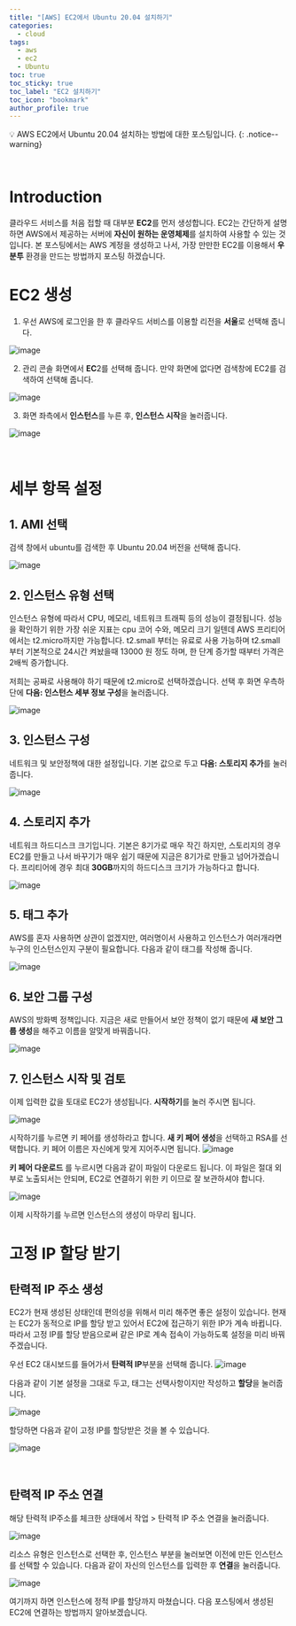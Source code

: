 ```yaml
---
title: "[AWS] EC2에서 Ubuntu 20.04 설치하기"
categories:
  - cloud
tags:
  - aws
  - ec2
  - Ubuntu
toc: true
toc_sticky: true
toc_label: "EC2 설치하기"
toc_icon: "bookmark"
author_profile: true
---
```


💡 AWS EC2에서 Ubuntu 20.04 설치하는 방법에 대한 포스팅입니다.
{: .notice--warning}

<br>

# Introduction
 클라우드 서비스를 처음 접할 때 대부분 **EC2**를 먼저 생성합니다. EC2는 간단하게 설명하면 AWS에서 제공하는 서버에 **자신이 원하는 운영체제**를 설치하여 사용할 수 있는 것입니다. 본 포스팅에서는 AWS 계정을 생성하고 나서, 가장 만만한 EC2를 이용해서 **우분투** 환경을 만드는 방법까지 포스팅 하겠습니다.

# EC2 생성
 1. 우선 AWS에 로그인을 한 후 클라우드 서비스를 이용할 리전을 **서울**로 선택해 줍니다. 

 ![image](https://user-images.githubusercontent.com/33647663/149164987-112a4ae5-5974-438a-af89-e123446aeaa8.png)

 2. 관리 콘솔 화면에서 **EC**2를 선택해 줍니다. 만약 화면에 없다면 검색창에 EC2를 검색하여 선택해 줍니다.

 ![image](https://user-images.githubusercontent.com/33647663/149165392-ffb381de-05d3-46cb-9e29-0aa78e159e5a.png)

 3. 화면 좌측에서 **인스턴스**를 누른 후, **인스턴스 시작**을 눌러줍니다.
  
 ![image](https://user-images.githubusercontent.com/33647663/149166055-3c361a9b-cd10-4b0e-9621-21e1cd877e4e.png)

<br>

# 세부 항목 설정
## 1. AMI 선택
 검색 창에서 ubuntu를 검색한 후 Ubuntu 20.04 버전을 선택해 줍니다. 

 ![image](https://user-images.githubusercontent.com/33647663/149166586-0f7b6a58-558a-4a33-be1d-cc8ad9af137b.png)

## 2. 인스턴스 유형 선택
 인스턴스 유형에 따라서 CPU, 메모리, 네트워크 트래픽 등의 성능이 결정됩니다. 성능을 확인하기 위한 가장 쉬운 지표는 cpu 코어 수와, 메모리 크기 일텐데 AWS 프리티어에서는 t2.micro까지만 가능합니다. t2.small 부터는 유료로 사용 가능하며 t2.small 부터 기본적으로 24시간 켜놨을때 13000 원 정도 하며, 한 단계 증가할 때부터 가격은 2배씩 증가합니다. 

 저희는 공짜로 사용해야 하기 때문에 t2.micro로 선택하겠습니다. 선택 후 화면 우측하단에 **다음: 인스턴스 세부 정보 구성**을 눌러줍니다.

 ![image](https://user-images.githubusercontent.com/33647663/149167370-57be0df8-ade6-4281-a3ca-a93eeb1adc38.png) 

## 3. 인스턴스 구성
 네트워크 및 보안정책에 대한 설정입니다. 기본 값으로 두고 **다음: 스토리지 추가**를 눌러줍니다.

 ![image](https://user-images.githubusercontent.com/33647663/149167949-0dc03ef7-4c5f-4973-aded-923cef352eae.png)

## 4. 스토리지 추가
 네트워크 하드디스크 크기입니다. 기본은 8기가로 매우 작긴 하지만, 스토리지의 경우 EC2를 만들고 나서 바꾸기가 매우 쉽기 때문에 지금은 8기가로 만들고 넘어가겠습니다. 프리티어에 경우 최대 **30GB**까지의 하드디스크 크기가 가능하다고 합니다.

 ![image](https://user-images.githubusercontent.com/33647663/149168279-68e3bebf-5546-4e3d-af5a-a60a69d6fec0.png)

## 5. 태그 추가
 AWS를 혼자 사용하면 상관이 없겠지만, 여러명이서 사용하고 인스턴스가 여러개라면 누구의 인스턴스인지 구분이 필요합니다. 다음과 같이 태그를 작성해 줍니다.

 ![image](https://user-images.githubusercontent.com/33647663/149168532-ef92e5ab-050d-44f4-bfd8-1fc64059cc35.png)

## 6. 보안 그룹 구성
 AWS의 방화벽 정책입니다. 지금은 새로 만들어서 보안 정책이 없기 때문에 **새 보안 그룹 생성**을 해주고 이름을 알맞게 바꿔줍니다.

 ![image](https://user-images.githubusercontent.com/33647663/149169028-b785d614-85db-4e19-9055-a12d0ff06431.png)

## 7. 인스턴스 시작 및 검토
 이제 입력한 값을 토대로 EC2가 생성됩니다. **시작하기**를 눌러 주시면 됩니다.

 ![image](https://user-images.githubusercontent.com/33647663/149169223-770cba02-e131-43bd-8f1f-54161d441202.png)

 시작하기를 누르면 키 페어를 생성하라고 합니다. **새 키 페어 생성**을 선택하고 RSA를 선택합니다. 키 페어 이름은 자신에게 맞게 지어주시면 됩니다.
 ![image](https://user-images.githubusercontent.com/33647663/149170042-0fac137c-031f-4894-96bf-8f58c4d82d73.png)

 **키 페어 다운로드** 를 누르시면 다음과 같이 파일이 다운로드 됩니다. 이 파일은 절대 외부로 노출되서는 안되며, EC2로 연결하기 위한 키 이므로 잘 보관하셔야 합니다. 

 ![image](https://user-images.githubusercontent.com/33647663/149170441-cfd371fa-9b04-4a35-8693-4af9e056ec7b.png)

 이제 시작하기를 누르면 인스턴스의 생성이 마무리 됩니다.
<br>

# 고정 IP 할당 받기
## 탄력적 IP 주소 생성
 EC2가 현재 생성된 상태인데 편의성을 위해서 미리 해주면 좋은 설정이 있습니다. 현재는 EC2가 동적으로 IP를 할당 받고 있어서 EC2에 접근하기 위한 IP가 계속 바뀝니다. 따라서 고정 IP를 할당 받음으로써 같은 IP로 계속 접속이 가능하도록 설정을 미리 바꿔주겠습니다.
 
 우선 EC2 대시보드를 들어가서 **탄력적 IP**부분을 선택해 줍니다.
 ![image](https://user-images.githubusercontent.com/33647663/149171302-49dd56be-65be-4bd0-835e-be6e8ddbccc2.png)

 다음과 같이 기본 설정을 그대로 두고, 태그는 선택사항이지만 작성하고 **할당**을 눌러줍니다.

 ![image](https://user-images.githubusercontent.com/33647663/149171675-d8271239-a380-446f-b3ad-e4a47395f47f.png)

 할당하면 다음과 같이 고정 IP를 할당받은 것을 볼 수 있습니다.

 ![image](https://user-images.githubusercontent.com/33647663/149172305-8fae2006-f44e-49e2-b14a-0e2bb9a2343a.png)

<br>

## 탄력적 IP 주소 연결
 해당 탄력적 IP주소를 체크한 상태에서 작업 > 탄력적 IP 주소 연결을 눌러줍니다.

 ![image](https://user-images.githubusercontent.com/33647663/149172606-4020cf93-0db0-4165-acb1-9b1844e2bccf.png)

 리소스 유형은 인스턴스로 선택한 후, 인스턴스 부분을 눌러보면 이전에 만든 인스턴스를 선택할 수 있습니다. 다음과 같이 자신의 인스턴스를 입력한 후 **연결**을 눌러줍니다.
 
 ![image](https://user-images.githubusercontent.com/33647663/149173359-405f4942-ff9f-4132-99f8-4adb3150888d.png)


 여기까지 하면 인스턴스에 정적 IP를 할당까지 마쳤습니다. 다음 포스팅에서 생성된 EC2에 연결하는 방법까지 알아보겠습니다.
